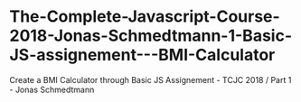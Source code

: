 # The-Complete-Javascript-Course-2018-Jonas-Schmedtmann-1-Basic-JS-assignement---BMI-Calculator
Create a BMI Calculator through Basic JS Assignement - TCJC 2018 / Part 1 - Jonas Schmedtmann 
